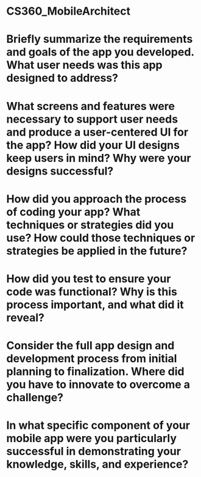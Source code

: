 # CS360_MobileArchitect

# Briefly summarize the requirements and goals of the app you developed. What user needs was this app designed to address?

# What screens and features were necessary to support user needs and produce a user-centered UI for the app? How did your UI designs keep users in mind? Why were your designs successful?

# How did you approach the process of coding your app? What techniques or strategies did you use? How could those techniques or strategies be applied in the future?

# How did you test to ensure your code was functional? Why is this process important, and what did it reveal?

# Consider the full app design and development process from initial planning to finalization. Where did you have to innovate to overcome a challenge?

# In what specific component of your mobile app were you particularly successful in demonstrating your knowledge, skills, and experience?
